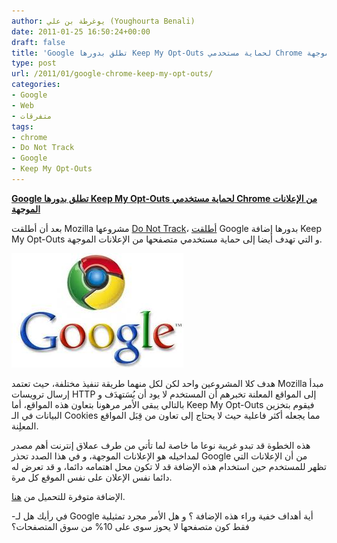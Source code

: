 ```yaml
---
author: يوغرطة بن علي (Youghourta Benali)
date: 2011-01-25 16:50:24+00:00
draft: false
title: 'Google تطلق بدورها Keep My Opt-Outs لحماية مستخدمي Chrome من الإعلانات الموجهة '
type: post
url: /2011/01/google-chrome-keep-my-opt-outs/
categories:
- Google
- Web
- متفرقات
tags:
- chrome
- Do Not Track
- Google
- Keep My Opt-Outs
---
```


**[Google تطلق بدورها Keep My Opt-Outs لحماية مستخدمي Chrome من الإعلانات الموجهة](https://www.it-scoop.com/2011/01/google-chrome-keep-my-opt-outs/)**


بعد أن أطلقت Mozilla مشروعها [Do Not Track](https://www.it-scoop.com/2011/01/mozilla-do-not-track/)، [أطلقت](http://googlepublicpolicy.blogspot.com/2011/01/keep-your-opt-outs.html) Google بدورها إضافة Keep My Opt-Outs و التي تهدف أيضا إلى حماية مستخدمي متصفحها من الإعلانات الموجهة.

[![](chrome.jpg)
](https://www.it-scoop.com/2011/01/google-chrome-keep-my-opt-outs/)

هدف كلا المشروعين واحد لكن لكل منهما طريقة تنفيذ مختلفة، حيث تعتمد Mozilla مبدأ إرسال ترويسات HTTP إلى المواقع المعلنة تخبرهم أن المستخدم لا يود أن يُسَتهدَف و بالتالي يبقى الأمر مرهونا بتعاون هذه المواقع، أما Keep My Opt-Outs فيقوم بتخزين البيانات في الـ Cookies مما يجعله أكثر فاعلية حيث لا يحتاج إلى تعاون من قِبَل المواقع المعلِنة.

هذه الخطوة قد تبدو غريبة نوعا ما خاصة لما تأتي من طرف عملاق إنترنت أهم مصدر لمداخيله هو الإعلانات الموجهة، و في هذا الصدد تحذر Google من أن الإعلانات التي تظهر للمستخدم حين استخدام هذه الإضافة قد لا تكون محل اهتمامه دائما، و قد تعرض له دائما نفس الإعلان على نفس الموقع كل مرة.

الإضافة متوفرة للتحميل من [هنا](https://chrome.google.com/webstore/detail/hhnjdplhmcnkiecampfdgfjilccfpfoe).

-في رأيك هل لـ Google أية أهداف خفية وراء هذه الإضافة ؟ و هل الأمر مجرد تمثيلية فقط كون متصفحها لا يحوز سوى على 10% من سوق المتصفحات؟
